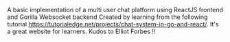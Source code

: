 A basic implementation of a multi user chat platform using ReactJS frontend and Gorilla Websocket backend
Created by learning from the following tutorial https://tutorialedge.net/projects/chat-system-in-go-and-react/. It's a great website for learners. Kudos to Elliot Forbes !!
